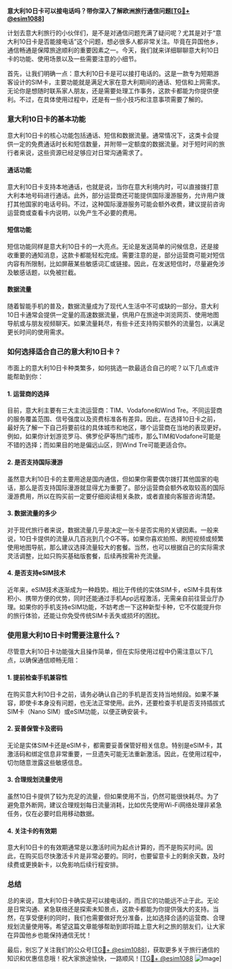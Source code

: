 **意大利10日卡可以接电话吗？带你深入了解欧洲旅行通信问题[[TG💪+ @esim1088](https://t.me/s/esim1088)]**

计划去意大利旅行的小伙伴们，是不是对通信问题充满了疑问呢？尤其是对于“意大利10日卡是否能接电话”这个问题，想必很多人都非常关注。毕竟在异国他乡，通信畅通是保障旅途顺利的重要因素之一。今天，我们就来详细聊聊意大利10日卡的功能、使用场景以及一些需要注意的小细节。

首先，让我们明确一点：意大利10日卡是可以接打电话的。这是一款专为短期游客设计的SIM卡，主要功能就是满足大家在意大利期间的通话、短信和上网需求。无论你是想随时联系家人朋友，还是需要处理工作事务，这款卡都能为你提供便利。不过，在具体使用过程中，还是有一些小技巧和注意事项需要了解的。

### **意大利10日卡的基本功能**

意大利10日卡的核心功能包括通话、短信和数据流量。通常情况下，这类卡会提供一定的免费通话时长和短信数量，并附带一定额度的数据流量。对于短时间的旅行者来说，这些资源已经足够应对日常沟通需求了。

#### **通话功能**
意大利10日卡支持本地通话，也就是说，当你在意大利境内时，可以直接拨打意大利本地号码进行通话。此外，部分运营商还可能提供国际漫游服务，允许用户拨打其他国家的电话号码。不过，这种国际漫游服务可能会额外收费，建议提前咨询运营商或查看卡内说明，以免产生不必要的费用。

#### **短信功能**
短信功能同样是意大利10日卡的一大亮点。无论是发送简单的问候信息，还是接收重要的通知消息，这款卡都能轻松完成。需要注意的是，部分运营商可能对短信内容有所限制，比如屏蔽某些敏感词汇或链接。因此，在发送短信时，尽量避免涉及敏感话题，以免被拦截。

#### **数据流量**
随着智能手机的普及，数据流量成为了现代人生活中不可或缺的一部分。意大利10日卡通常会提供一定量的高速数据流量，供用户在旅途中浏览网页、使用地图导航或与朋友视频聊天。如果流量耗尽，有些卡还支持购买额外的流量包，以满足更长时间的使用需求。

### **如何选择适合自己的意大利10日卡？**

市面上的意大利10日卡种类繁多，如何挑选一款最适合自己的呢？以下几点或许能帮助到你：

#### **1. 运营商的选择**
目前，意大利主要有三大主流运营商：TIM、Vodafone和Wind Tre。不同运营商的服务覆盖范围、信号强度以及资费标准各有差异。因此，在选择10日卡之前，最好先了解一下自己将要前往的具体城市和地区，哪个运营商在当地的表现更好。例如，如果你计划游览罗马、佛罗伦萨等热门城市，那么TIM和Vodafone可能是不错的选择；而如果目的地是偏远山区，则Wind Tre可能更适合你。

#### **2. 是否支持国际漫游**
虽然意大利10日卡的主要用途是国内通信，但如果你需要偶尔拨打其他国家的电话，那么是否支持国际漫游就显得尤为重要了。部分运营商会额外收取较高的国际漫游费用，所以在购买前一定要仔细阅读相关条款，或者直接向客服咨询清楚。

#### **3. 数据流量的多少**
对于现代旅行者来说，数据流量几乎是决定一张卡是否实用的关键因素。一般来说，10日卡提供的流量从几百兆到几个G不等。如果你喜欢拍照、刷短视频或频繁使用地图导航，那么建议选择流量较大的套餐。当然，也可以根据自己的实际需求灵活调整，比如只购买基础版套餐，后续再按需补充流量。

#### **4. 是否支持eSIM技术**
近年来，eSIM技术逐渐成为一种趋势。相比于传统的实体SIM卡，eSIM卡具有体积小、携带方便的优势，同时还能通过手机App远程激活，无需亲自前往营业厅办理。如果你的手机支持eSIM功能，不妨考虑一下这种新型卡种，它不仅能提升你的旅行体验，还能让你免受传统SIM卡丢失或损坏的困扰。

### **使用意大利10日卡时需要注意什么？**

尽管意大利10日卡功能强大且操作简单，但在实际使用过程中仍需注意以下几点，以确保通信顺畅无阻：

#### **1. 提前检查手机兼容性**
在购买意大利10日卡之前，请务必确认自己的手机是否支持当地频段。如果不兼容，即使卡本身没有问题，也无法正常使用。此外，还要检查手机是否支持插拔式SIM卡（Nano SIM）或eSIM功能，以便正确安装卡。

#### **2. 妥善保管卡及密码**
无论是实体SIM卡还是eSIM卡，都需要妥善保管好相关信息。特别是eSIM卡，其激活码和绑定信息非常重要，一旦遗失可能无法重新激活。因此，在使用过程中，切勿随意泄露这些敏感信息。

#### **3. 合理规划流量使用**
虽然10日卡提供了较为充足的流量，但如果使用不当，仍然可能很快耗尽。为了避免意外断网，建议合理规划每日流量消耗，比如优先使用Wi-Fi网络处理非紧急任务，仅在必要时启用移动数据。

#### **4. 关注卡的有效期**
意大利10日卡的有效期通常是以激活时间为起点计算的，而不是购买时间。因此，在购买后尽快激活卡片是非常必要的。同时，也要留意卡上的剩余天数，及时续费或更换新卡，以免影响后续行程安排。

### **总结**

总的来说，意大利10日卡确实是可以接电话的，而且它的功能远不止于此。无论是日常沟通、紧急联络还是探索未知景点，这款卡都能为你提供强大的支持。当然，在享受便利的同时，我们也需要做好充分准备，比如选择合适的运营商、合理规划流量使用等。希望这篇文章能够帮助到即将踏上意大利之旅的朋友们，让大家在异国他乡也能保持通信无忧！

最后，别忘了关注我们的公众号[[TG💪+ @esim1088](https://t.me/s/esim1088)]，获取更多关于旅行通信的知识和优惠信息哦！祝大家旅途愉快，一路顺风！[[TG💪+ @esim1088](https://t.me/s/esim1088) ![Image](https://i.postimg.cc/4NQfJmqS/Snipaste-2025-05-13-00-14-12.png)]